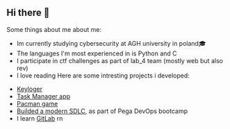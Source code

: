 ## Hi there 👋 
Some things about me about me:
- Im currently studying cybersecurity at AGH university in poland🎓
- The languages I'm most experienced in is Python and C
- I participate in ctf challenges as part of lab_4 team (mostly web but also rev)
- I love reading
Here are some intresting projects i developed:
* [Keyloger](https://github.com/chelkid/Keylogger)
* [Task Manager app](https://github.com/chelkid/Task-Manager-app)
* [Pacman game](https://github.com/chelkid/pacman-game)
* [Builded a modern SDLC](https://github.com/chelkid/bootcamp-blog-chelkid), as part of Pega DevOps bootcamp
* I learn [GitLab](https://gitlab.com/wmorgulet/to-do-list) rn

<!--
**chelkid/Chelkid** is a ✨ _special_ ✨ repository because its `README.md` (this file) appears on your GitHub profile.

Here are some ideas to get you started:

- 🔭 I’m currently working on ...
- 🌱 I’m currently learning ...
- 👯 I’m looking to collaborate on ...
- 🤔 I’m looking for help with ...
- 💬 Ask me about ...
- 📫 How to reach me: ...
- 😄 Pronouns: ...
- ⚡ Fun fact: ...
-->
